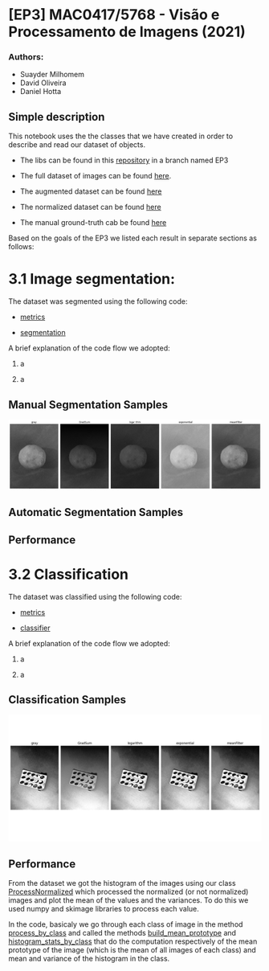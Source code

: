 # [EP3] MAC0417/5768 - Visão e Processamento de Imagens (2021)

### Authors:
 - Suayder Milhomem
 - David Oliveira
 - Daniel Hotta


## Simple description

This notebook uses the the classes that we have created in order to describe and read our dataset of objects.

- The libs can be found in this [repository](https://github.com/suayder/computer_vision_eps_usp.git) in a branch named EP3

- The full dataset of images can be found [here](https://drive.google.com/drive/folders/1GJD9P-zUVVOHRNSenVLbm_XS1joCXYm-?usp=sharing).

- The augmented dataset can be found [here](https://drive.google.com/drive/folders/12VkujKaxqRLSw0WmiearpAcSVmWcGUaL?usp=sharing)

- The normalized dataset can be found [here](https://drive.google.com/drive/folders/1GiaHAkYCSkgVvktgkbBAYJIR9ETHqxpw?usp=sharing)

- The manual ground-truth cab be found [here](https://drive.google.com/drive/folders/1lKkDUXQHloZy4YMkQMyr7Qx7NTsfO5wq?usp=sharing)


Based on the goals of the EP3 we listed each result in separate sections as follows:

# 3.1 Image segmentation:

The dataset was segmented using the following code:

- [metrics](https://github.com/suayder/computer_vision_eps_usp/blob/EP3/src/metrics.py)

- [segmentation](https://github.com/suayder/computer_vision_eps_usp/blob/EP3/src/segment.py)

A brief explanation of the code flow we adopted:

1. a

2. a


## Manual Segmentation Samples

![](images/augmented1.png)

## Automatic Segmentation Samples


## Performance


# 3.2 Classification

The dataset was classified using the following code:

- [metrics](https://github.com/suayder/computer_vision_eps_usp/blob/EP3/src/metrics.py)

- [classifier](https://github.com/suayder/computer_vision_eps_usp/blob/EP3/src/classifier.py)

A brief explanation of the code flow we adopted:

1. a

2. a

## Classification Samples

![](images/normalized1.png)

## Performance

From the dataset we got the histogram of the images using our class [ProcessNormalized](https://github.com/suayder/computer_vision_eps_usp/blob/d902bf9fddb770d24f6c38995e9cebda4b7f0666/src/normalize.py#L60) which processed the normalized (or not normalized) images and plot the mean of the values and the variances. To do this we used numpy and skimage libraries to process each value.

In the code, basicaly we go through each class of image in the method [process_by_class](https://github.com/suayder/computer_vision_eps_usp/blob/d902bf9fddb770d24f6c38995e9cebda4b7f0666/src/normalize.py#L87) and called the methods [build_mean_prototype](https://github.com/suayder/computer_vision_eps_usp/blob/d902bf9fddb770d24f6c38995e9cebda4b7f0666/src/normalize.py#L73) and [histogram_stats_by_class](https://github.com/suayder/computer_vision_eps_usp/blob/d902bf9fddb770d24f6c38995e9cebda4b7f0666/src/normalize.py#L151) that do the computation respectively of the mean prototype of the image (which is the mean of all images of each class) and mean and variance of the histogram in the class.

